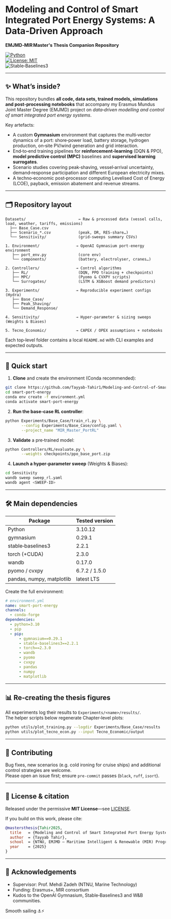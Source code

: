# Modeling and Control of Smart Integrated Port Energy Systems: A Data‑Driven Approach
**EMJMD‑MIR Master's Thesis Companion Repository**

[![Python](https://img.shields.io/badge/python-3.10%2B-blue.svg)](https://www.python.org/)  
[![License: MIT](https://img.shields.io/badge/License-MIT-yellow.svg)](./LICENSE)  
![Stable‑Baselines3](https://img.shields.io/badge/RL-stable--baselines3-2.2.1-ff69b4)

---

## ✨ What’s inside?

This repository bundles **all code, data sets, trained models, simulations and post‑processing notebooks** that accompany my Erasmus Mundus Joint Master Degree (EMJMD) project on *data‑driven modelling and control of smart integrated port energy systems*.

Key artefacts:

* A custom **Gymnasium** environment that captures the multi‑vector dynamics of a port: shore‑power load, battery storage, hydrogen production, on‑site PV/wind generation and grid interaction.
* End‑to‑end training pipelines for **reinforcement‑learning** (DQN & PPO), **model predictive control (MPC)** baselines and **supervised learning surrogates**.
* Scenario studies covering peak‑shaving, vessel‑arrival uncertainty, demand‑response participation and different European electricity mixes.
* A techno‑economic post‑processor computing Levelised Cost of Energy (LCOE), payback, emission abatement and revenue streams.

---

## 🗂️ Repository layout

```
Datasets/                       → Raw & processed data (vessel calls, load, weather, tariffs, emissions)
  ├── Base_Case.csv
  ├── Scenario_*.csv            (peak, DR, RES‑share…) 
  └── Sensitivity/              (grid‑sweeps summary CSVs)

1. Environment/                → OpenAI Gymnasium port‑energy environment
   ├── port_env.py              (core env)
   └── components/              (battery, electrolyser, cranes…)

2. Controllers/                → Control algorithms
   ├── RL/                      (DQN, PPO training + checkpoints)
   ├── MPC/                     (Pyomo & CVXPY scripts)
   └── Surrogates/              (LSTM & XGBoost demand predictors)

3. Experiments/                → Reproducible experiment configs (Hydra)
   ├── Base_Case/
   ├── Peak_Shaving/
   └── Demand_Response/

4. Sensitivity/                → Hyper‑parameter & sizing sweeps (Weights & Biases)

5. Tecno_Economic/             → CAPEX / OPEX assumptions + notebooks
```

Each top‑level folder contains a local `README.md` with CLI examples and expected outputs.

---

## 🚀 Quick start

1. **Clone** and create the environment (Conda recommended):

```bash
git clone https://github.com/Tayyab-Tahir1/Modeling-and-Control-of-Smart-Integrated-Port-Energy-Systems-A-Data-Driven-Approach.git
cd smart‑port‑energy
conda env create -f environment.yml
conda activate smart‑port‑energy
```

2. **Run the base‑case RL controller**:

```bash
python Experiments/Base_Case/train_rl.py \
       --config Experiments/Base_Case/config.yaml \
       --project_name "MIR_Master_PortRL"
```

3. **Validate** a pre‑trained model:

```bash
python Controllers/RL/evaluate.py \
       --weights checkpoints/ppo_base_port.zip
```

4. **Launch a hyper‑parameter sweep** (Weights & Biases):

```bash
cd Sensitivity
wandb sweep sweep_rl.yaml
wandb agent <SWEEP‑ID>
```

---

## 🛠️ Main dependencies

| Package                | Tested version |
|------------------------|----------------|
| Python                 | 3.10.12        |
| gymnasium              | 0.29.1         |
| stable‑baselines3      | 2.2.1          |
| torch (+CUDA)          | 2.3.0          |
| wandb                  | 0.17.0         |
| pyomo / cvxpy          | 6.7.2 / 1.5.0  |
| pandas, numpy, matplotlib | latest LTS |

Create the full environment:

```yaml
# environment.yml
name: smart‑port‑energy
channels:
  - conda‑forge
dependencies:
  - python=3.10
  - pip
  - pip:
      - gymnasium==0.29.1
      - stable‑baselines3==2.2.1
      - torch==2.3.0
      - wandb
      - pyomo
      - cvxpy
      - pandas
      - numpy
      - matplotlib
```

---

## 📊 Re‑creating the thesis figures

All experiments log their results to `Experiments/<name>/results/`.  
The helper scripts below regenerate Chapter‑level plots:

```bash
python utils/plot_training.py --logdir Experiments/Base_Case/results
python utils/plot_tecno_econ.py --input Tecno_Economic/output
```

---

## 🤝 Contributing

Bug fixes, new scenarios (e.g. cold ironing for cruise ships) and additional control strategies are welcome.  
Please open an issue first; ensure `pre‑commit` passes (`black`, `ruff`, `isort`).

---

## 📄 License & citation

Released under the permissive **MIT License**—see [LICENSE](./LICENSE).

If you build on this work, please cite:

```bibtex
@mastersthesis{Tahir2025,
  title   = {Modeling and Control of Smart Integrated Port Energy Systems: A Data‑Driven Approach},
  author  = {Tayyab Tahir},
  school  = {NTNU, EMJMD – Maritime Intelligent & Renewable (MIR) Programme},
  year    = {2025}
}
```

---

## 🙏 Acknowledgements

* Supervisor: Prof. Mehdi Zadeh (NTNU, Marine Technology)  
* Funding: Erasmus+, MIR consortium
* Kudos to the OpenAI Gymnasium, Stable‑Baselines3 and W&B communities.

Smooth sailing ⚓⚡
